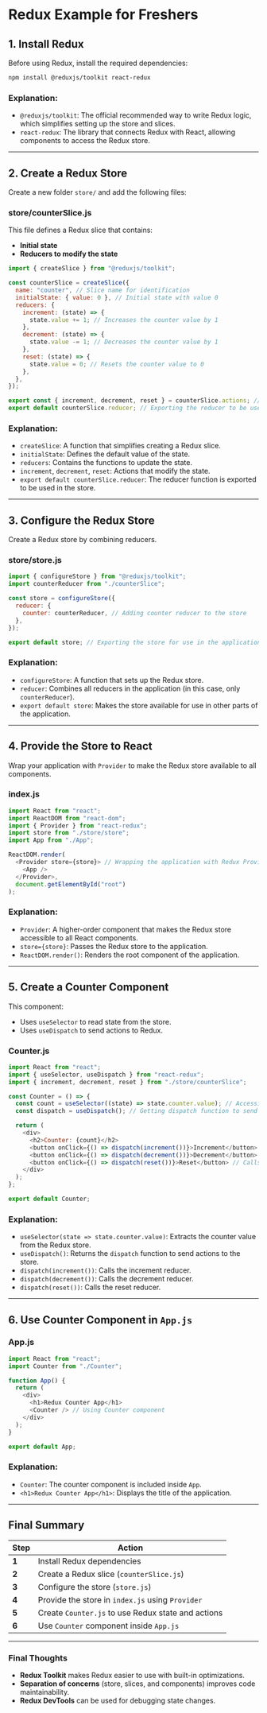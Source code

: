 # **Redux Example for Freshers**

## **1. Install Redux**
Before using Redux, install the required dependencies:
```bash
npm install @reduxjs/toolkit react-redux
```
### **Explanation:**
- `@reduxjs/toolkit`: The official recommended way to write Redux logic, which simplifies setting up the store and slices.
- `react-redux`: The library that connects Redux with React, allowing components to access the Redux store.

---

## **2. Create a Redux Store**
Create a new folder `store/` and add the following files:

### **store/counterSlice.js**
This file defines a Redux slice that contains:
- **Initial state**
- **Reducers to modify the state**

```js
import { createSlice } from "@reduxjs/toolkit";

const counterSlice = createSlice({
  name: "counter", // Slice name for identification
  initialState: { value: 0 }, // Initial state with value 0
  reducers: {
    increment: (state) => {
      state.value += 1; // Increases the counter value by 1
    },
    decrement: (state) => {
      state.value -= 1; // Decreases the counter value by 1
    },
    reset: (state) => {
      state.value = 0; // Resets the counter value to 0
    },
  },
});

export const { increment, decrement, reset } = counterSlice.actions; // Exporting actions
export default counterSlice.reducer; // Exporting the reducer to be used in the store
```

### **Explanation:**
- `createSlice`: A function that simplifies creating a Redux slice.
- `initialState`: Defines the default value of the state.
- `reducers`: Contains the functions to update the state.
- `increment`, `decrement`, `reset`: Actions that modify the state.
- `export default counterSlice.reducer`: The reducer function is exported to be used in the store.

---

## **3. Configure the Redux Store**
Create a Redux store by combining reducers.

### **store/store.js**
```js
import { configureStore } from "@reduxjs/toolkit";
import counterReducer from "./counterSlice";

const store = configureStore({
  reducer: {
    counter: counterReducer, // Adding counter reducer to the store
  },
});

export default store; // Exporting the store for use in the application
```

### **Explanation:**
- `configureStore`: A function that sets up the Redux store.
- `reducer`: Combines all reducers in the application (in this case, only `counterReducer`).
- `export default store`: Makes the store available for use in other parts of the application.

---

## **4. Provide the Store to React**
Wrap your application with `Provider` to make the Redux store available to all components.

### **index.js**
```js
import React from "react";
import ReactDOM from "react-dom";
import { Provider } from "react-redux";
import store from "./store/store";
import App from "./App";

ReactDOM.render(
  <Provider store={store}> // Wrapping the application with Redux Provider
    <App />
  </Provider>,
  document.getElementById("root")
);
```

### **Explanation:**
- `Provider`: A higher-order component that makes the Redux store accessible to all React components.
- `store={store}`: Passes the Redux store to the application.
- `ReactDOM.render()`: Renders the root component of the application.

---

## **5. Create a Counter Component**
This component:
- Uses `useSelector` to read state from the store.
- Uses `useDispatch` to send actions to Redux.

### **Counter.js**
```js
import React from "react";
import { useSelector, useDispatch } from "react-redux";
import { increment, decrement, reset } from "./store/counterSlice";

const Counter = () => {
  const count = useSelector((state) => state.counter.value); // Accessing counter state from Redux store
  const dispatch = useDispatch(); // Getting dispatch function to send actions

  return (
    <div>
      <h2>Counter: {count}</h2>
      <button onClick={() => dispatch(increment())}>Increment</button> // Calls increment action
      <button onClick={() => dispatch(decrement())}>Decrement</button> // Calls decrement action
      <button onClick={() => dispatch(reset())}>Reset</button> // Calls reset action
    </div>
  );
};

export default Counter;
```

### **Explanation:**
- `useSelector(state => state.counter.value)`: Extracts the counter value from the Redux store.
- `useDispatch()`: Returns the `dispatch` function to send actions to the store.
- `dispatch(increment())`: Calls the increment reducer.
- `dispatch(decrement())`: Calls the decrement reducer.
- `dispatch(reset())`: Calls the reset reducer.

---

## **6. Use Counter Component in `App.js`**
### **App.js**
```js
import React from "react";
import Counter from "./Counter";

function App() {
  return (
    <div>
      <h1>Redux Counter App</h1>
      <Counter /> // Using Counter component
    </div>
  );
}

export default App;
```

### **Explanation:**
- `Counter`: The counter component is included inside `App`.
- `<h1>Redux Counter App</h1>`: Displays the title of the application.

---

## **Final Summary**
| Step | Action |
|------|--------|
| **1** | Install Redux dependencies |
| **2** | Create a Redux slice (`counterSlice.js`) |
| **3** | Configure the store (`store.js`) |
| **4** | Provide the store in `index.js` using `Provider` |
| **5** | Create `Counter.js` to use Redux state and actions |
| **6** | Use `Counter` component inside `App.js` |

---

### **Final Thoughts**
- **Redux Toolkit** makes Redux easier to use with built-in optimizations.
- **Separation of concerns** (store, slices, and components) improves code maintainability.
- **Redux DevTools** can be used for debugging state changes.




